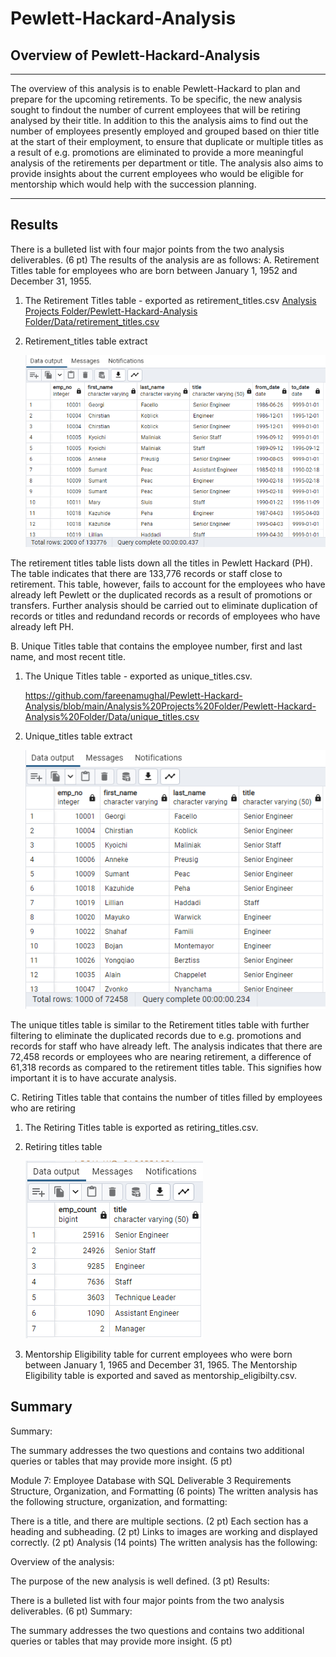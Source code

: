 # Pewlett-Hackard-Analysis
## Overview of Pewlett-Hackard-Analysis
---

The overview of this analysis is to enable Pewlett-Hackard to plan and prepare for the upcoming retirements. To be specific, the new analysis sought to findout the number of current employees that will be retiring analysed by their title. In addition to this the analysis aims to find out the number of employees presently employed and grouped based on thier title at the start of their employment, to ensure that duplicate or multiple titles as a result of e.g. promotions are eliminated to provide a more meaningful analysis of the retirements per department or title. The analysis also aims to provide insights about the current employees who would be eligible for mentorship which would help with the succession planning. 

---

## Results
There is a bulleted list with four major points from the two analysis deliverables. (6 pt)
The results of the analysis are as follows:
A. Retirement Titles table for employees who are born between January 1, 1952 and December 31, 1955.
  
  1. The Retirement Titles table - exported as retirement_titles.csv
     [Analysis Projects Folder/Pewlett-Hackard-Analysis Folder/Data/retirement_titles.csv](https://github.com/fareenamughal/Pewlett-Hackard-Analysis/blob/615cd04da28b7da500f5c9d4975cd7f1a0103f87/Analysis%20Projects%20Folder/Pewlett-Hackard-Analysis%20Folder/Data/retirement_titles.csv)


  2. Retirement_titles table extract

     ![Retirement_titles_tbl_extract](https://github.com/fareenamughal/Pewlett-Hackard-Analysis/blob/6d69c05ce9c706aa7208f264d8ea372d8ea86587/Analysis%20Projects%20Folder/Pewlett-Hackard-Analysis%20Folder/Queries/Retirement_titles_tbl_extract.PNG)
  
   The retirement titles table lists down all the titles in Pewlett Hackard (PH). The table indicates that there are 133,776 records or staff close to retirement. This    table, however, fails to account for the employees who have already left Pewlett or the duplicated records as a result of promotions or transfers. Further analysis    should be carried out to eliminate duplication of records or titles and redundand records or records of employees who have already left PH.


B. Unique Titles table that contains the employee number, first and last name, and most recent title.
  
  1. The Unique Titles table - exported as unique_titles.csv. 
    
     https://github.com/fareenamughal/Pewlett-Hackard-Analysis/blob/main/Analysis%20Projects%20Folder/Pewlett-Hackard-Analysis%20Folder/Data/unique_titles.csv

  2. Unique_titles table extract
     
      ![Unique_titles_tbl_extract](https://github.com/fareenamughal/Pewlett-Hackard-Analysis/blob/a34976e293e6b5807e77e861353a2db0889f24c1/Analysis%20Projects%20Folder/Pewlett-Hackard-Analysis%20Folder/Queries/Unique_titles_tbl_extract.PNG)
     
     
   The unique titles table is similar to the Retirement titles table with further filtering to eliminate the duplicated records due to e.g. promotions and records for    staff who have already left. The analysis indicates that there are 72,458 records or employees who are nearing retirement, a difference of 61,318 records as            compared to the retirement titles table. This signifies how important it is to have accurate analysis.  


C. Retiring Titles table that contains the number of titles filled by employees who are retiring
  
  1. The Retiring Titles table is exported as retiring_titles.csv.

  2. Retiring titles table
  
     ![Retiring_titles_tbl](https://github.com/fareenamughal/Pewlett-Hackard-Analysis/blob/852a257caa3a769e8800763f500b8b5cca568256/Analysis%20Projects%20Folder/Pewlett-Hackard-Analysis%20Folder/Queries/Retiring_titles_tbl.PNG)      

4. Mentorship Eligibility table for current employees who were born between January 1, 1965 and December 31, 1965.
The Mentorship Eligibility table is exported and saved as mentorship_eligibilty.csv.




## Summary



Summary:

The summary addresses the two questions and contains two additional queries or tables that may provide more insight. (5 pt)









Module 7: Employee Database with SQL
Deliverable 3 Requirements
Structure, Organization, and Formatting (6 points)
The written analysis has the following structure, organization, and formatting:

There is a title, and there are multiple sections. (2 pt)
Each section has a heading and subheading. (2 pt)
Links to images are working and displayed correctly. (2 pt)
Analysis (14 points)
The written analysis has the following:

Overview of the analysis:

The purpose of the new analysis is well defined. (3 pt)
Results:

There is a bulleted list with four major points from the two analysis deliverables. (6 pt)
Summary:

The summary addresses the two questions and contains two additional queries or tables that may provide more insight. (5 pt)
